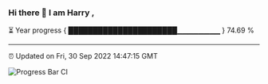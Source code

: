 ### Hi there 👋 I am Harry , 

⏳ Year progress { ██████████████████████▁▁▁▁▁▁▁▁ } 74.69 %

---

⏰ Updated on Fri, 30 Sep 2022 14:47:15 GMT

![Progress Bar CI](https://github.com/duykhang68/duykhang68/workflows/Progress%20Bar%20CI/badge.svg)
